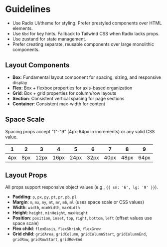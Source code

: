# Guidelines

- Use Radix UI/theme for styling. Prefer prestyled components over HTML elements.
- Use `Kbd` for key hints. Fallback to Tailwind CSS when Radix lacks props.
- Use zustand for state management.
- Prefer creating separate, reusable components over large monolithic components.

## Layout Components

- **Box**: Fundamental layout component for spacing, sizing, and responsive display
- **Flex**: Box + flexbox properties for axis-based organization
- **Grid**: Box + grid properties for column/row layouts
- **Section**: Consistent vertical spacing for page sections
- **Container**: Consistent max-width for content

## Space Scale

Spacing props accept "1"-"9" (4px-64px in increments) or any valid CSS value.

| 1 | 2 | 3 | 4 | 5 | 6 | 7 | 8 | 9 |
|---|---|---|---|---|---|---|---|---|
| 4px | 8px | 12px | 16px | 24px | 32px | 40px | 48px | 64px |

## Layout Props

All props support responsive object values (e.g., `{{ sm: '6', lg: '9' }}`).

- **Padding**: `p`, `px`, `py`, `pt`, `pr`, `pb`, `pl`
- **Margin**: `m`, `mx`, `my`, `mt`, `mr`, `mb`, `ml` (uses space scale or CSS values)
- **Width**: `width`, `minWidth`, `maxWidth`
- **Height**: `height`, `minHeight`, `maxHeight`
- **Position**: `position`, `inset`, `top`, `right`, `bottom`, `left` (offset values use space scale)
- **Flex child**: `flexBasis`, `flexShrink`, `flexGrow`
- **Grid child**: `gridArea`, `gridColumn`, `gridColumnStart`, `gridColumnEnd`, `gridRow`, `gridRowStart`, `gridRowEnd`